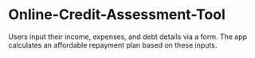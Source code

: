# Online-Credit-Assessment-Tool
Users input their income, expenses, and debt details via a form. The app calculates an affordable repayment plan based on these inputs.
